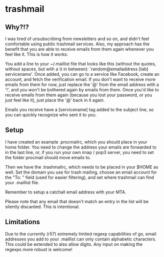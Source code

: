 # trashmail

## Why?!?

I was tired of unsubscribing from newsletters and so on, and didn't feel comfortable using public trashmail services. Also, my approach has the benefit that you are able to receive emails from them again whenever you feel like it. This is how it works:

You add a line to your ~/.maillist file that looks like this (without the quotes, without spaces, but with a \t in between): 'random@emailaddress [tab] servicename'. Once added, you can go to a service like Facebook, create an account, and fetch the verification email. If you don't want to receive more emails from them for now, just replace the '@' from the email address  with a '!', and you won't be bothered again by emails from them. Once you'd like to receive emails from them again (because you lost your password, or you just feel like it), just place the '@' back in it again.

Emails you receive have a [servicename] tag added to the subject line, so you can quickly recognize who sent it to you.

## Setup

I have created an example .procmailrc, which you should place in your home folder. You need to change the address your emails are forwarded to in the last line, or, if you run your own imap / pop3 server, you need to set the folder procmail should move emails to.

Then we have the .trashmailrc, which needs to be placed in your $HOME as well. Set the domain you use for trash mailing, choose an email account for the "To: " field (used for easier filtering), and set where trashmail can find your .maillist file.

Remember to setup a catchall email address with your MTA.

Please note that any email that doesn't match an entry in the list will be silently discarded. This is intentional.

## Limitations

Due to the currently (r57) extremely limited regexp capabilities of go, email addresses you add to your .maillist can only contain alphabetic characters. This could be extended to also allow digits. Any input on making the regexps more robust is welcome!
